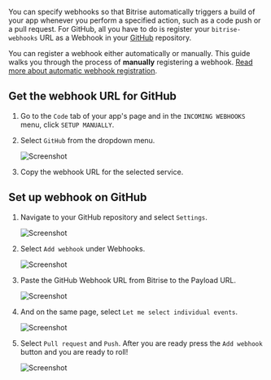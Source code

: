 You can specify webhooks so that Bitrise automatically triggers a build of your app whenever you perform a specified action, such as a code push or a pull request. For GitHub, all you have to do is register your `bitrise-webhooks` URL as a Webhook in your [GitHub](https://www.github.com) repository.

You can register a webhook either automatically or manually. This guide walks you through the process of __manually__ registering a webhook. [Read more about automatic webhook registration](/webhooks/#setting-up-incoming-webhooks-automatically).  

## Get the webhook URL for GitHub

1. Go to the `Code` tab of your app's page and in the `INCOMING WEBHOOKS` menu, click `SETUP MANUALLY`.

1. Select `GitHub` from the dropdown menu.

    ![Screenshot](/img/webhooks/github-webhook-1.png)

1. Copy the webhook URL for the selected service.

## Set up webhook on GitHub

1. Navigate to your GitHub repository and select `Settings`.

    ![Screenshot](/img/webhooks/github-webhook-2.png)

1. Select `Add webhook` under Webhooks.

    ![Screenshot](/img/webhooks/github-webhook-3.png)

1. Paste the GitHub Webhook URL from Bitrise to the Payload URL.

    ![Screenshot](/img/webhooks/github-webhook-4.png)

1. And on the same page, select `Let me select individual events`.

    ![Screenshot](/img/webhooks/github-webhook-5.png)

1. Select `Pull request` and `Push`. After you are ready press the `Add webhook` button and you are ready to roll!

    ![Screenshot](/img/webhooks/github-webhook-6.png)
